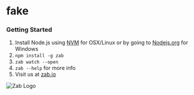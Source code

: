 # fake

### Getting Started
1. Install Node.js using [NVM](http://github.com/creationix/nvm) for OSX/Linux or by going to [Nodejs.org](http://nodejs.org) for Windows
2. ```npm install -g zab```
3. ```zab watch --open```
4. ```zab --help``` for more info
5. Visit us at [zab.io](http://zab.io)

![Zab Logo](http://cdn.zab.io/logo/logo-150.png)
